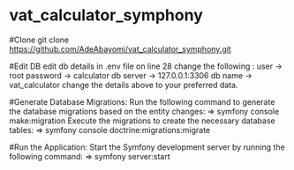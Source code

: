# vat_calculator_symphony

#Clone
git clone https://github.com/AdeAbayomi/vat_calculator_symphony.git

#Edit DB
edit db details in .env file on line 28
change the following :
user -> root
password -> calculator
db server -> 127.0.0.1:3306
db name -> vat_calculator
change the details above to your preferred data.

#Generate Database Migrations:
Run the following command to generate the database migrations based on the entity changes:
=> symfony console make:migration
Execute the migrations to create the necessary database tables:
=> symfony console doctrine:migrations:migrate

#Run the Application:
Start the Symfony development server by running the following command:
=> symfony server:start
